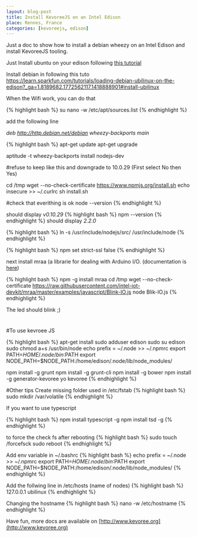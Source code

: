 ```yaml
---
layout: blog-post
title: Install KevoreeJS on an Intel Edison
place: Rennes, France
categories: [kevoreejs, edison]
---
```

Just a doc to show how to install a debian wheezy on an Intel Edison and install KevoreeJS tooling.

<!--more-->


Just Install ubuntu on your edison following [this tutorial](https://learn.sparkfun.com/tutorials/loading-debian-ubilinux-on-the-edison?_ga=1.8189682.1772562117.1418888901#install-ubilinux)


Install debian in following this tuto
https://learn.sparkfun.com/tutorials/loading-debian-ubilinux-on-the-edison?_ga=1.8189682.1772562117.1418888901#install-ubilinux


When the Wifi work, you can do that

{% highlight bash %}
su
nano -w /etc/apt/sources.list
{% endhighlight %}

add the following line

*deb http://http.debian.net/debian wheezy-backports main*

{% highlight bash %}
apt-get update
apt-get upgrade

aptitude -t wheezy-backports install nodejs-dev

#refuse to keep like this and downgrade to 10.0.29 (First select No then Yes)

cd /tmp
wget --no-check-certificate https://www.npmjs.org/install.sh
echo insecure >> ~/.curlrc
sh install.sh

#check that everithing is ok
node --version
{% endhighlight %}

should display *v0.10.29*
{% highlight bash %}
npm --version
{% endhighlight %}
should display *2.2.0*

{% highlight bash %}
ln -s /usr/include/nodejs/src/ /usr/include/node
{% endhighlight %}


{% highlight bash %}
npm set strict-ssl false
{% endhighlight %}

next install mraa (a librarie for dealing with Arduino I/O. (documentation is [here](https://github.com/intel-iot-devkit/mraa))

{% highlight bash %}
npm -g install mraa
cd /tmp
wget --no-check-certificate https://raw.githubusercontent.com/intel-iot-devkit/mraa/master/examples/javascript/Blink-IO.js
node Blik-IO.js
{% endhighlight %}

The led should blink ;)

#

#To use kevroee JS

{% highlight bash %}
apt-get install sudo
adduser edison sudo
su edison
sudo chmod a+s /usr/bin/node
echo prefix = ~/.node >> ~/.npmrc
export PATH=$HOME/.node/bin:$PATH
export NODE_PATH=$NODE_PATH:/home/edison/.node/lib/node_modules/

npm install -g grunt
npm install -g grunt-cli
npm install -g bower
npm install -g generator-kevoree
yo kevoree
{% endhighlight %}

#Other tips
Create missing folder used in /etc/fstab
{% highlight bash %}
sudo mkdir /var/volatile
{% endhighlight %}

If you want to use typescript

{% highlight bash %}
npm install typescript -g
npm install tsd -g
{% endhighlight %}


to force the check fs after rebooting
{% highlight bash %}
sudo touch /forcefsck
sudo reboot
{% endhighlight %}


Add env variable in ~/.bashrc
{% highlight bash %}
echo prefix = ~/.node >> ~/.npmrc
export PATH=$HOME/.node/bin:$PATH
export NODE_PATH=$NODE_PATH:/home/edison/.node/lib/node_modules/
{% endhighlight %}

Add the follwing line in /etc/hosts (name of nodes)
{% highlight bash %}
127.0.0.1       ubilinux
{% endhighlight %}

Changing the hostname
{% highlight bash %}
nano -w /etc/hostname
{% endhighlight %}

Have fun, more docs are available on [http://www.kevoree.org](http://www.kevoree.org)
